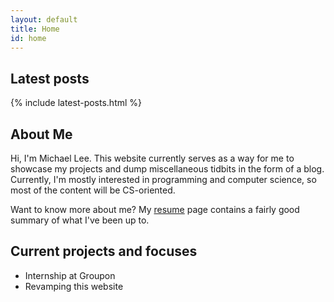 ```yaml
---
layout: default
title: Home
id: home
---
```


## Latest posts 

{% include latest-posts.html %}


## About Me 

Hi, I'm Michael Lee. This website currently serves as a way for me to showcase my projects and dump miscellaneous tidbits in the form of a blog. Currently, I'm mostly interested in programming and computer science, so most of the content will be CS-oriented. 

Want to know more about me? My [resume](/resume) page contains a fairly good summary of what I've been up to.


## Current projects and focuses

-   Internship at Groupon
-   Revamping this website
